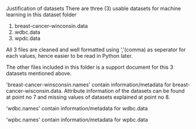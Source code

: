 Justification of datasets
There are three (3) usable datasets for machine learning in this dataset folder
1) breast-cancer-winconsin.data
2) wdbc.data
3) wpdc.data

All 3 files are cleaned and well formatted using ','(comma) as seperator for each values, hence easier to be read in Python later.

The other files included in this folder is a support document for this 3 datasets mentioned above.

'breast-cancer-winsconsin.names' contain information/metadata for breast-cancer-wisconsin.data. Attribute information of the datasets can be found at point no 7 and missing values of datasets explained at point no 8.

'wdbc.names' contain information/metadata for wdbc.data

'wpbc.names' contain information/metadata for wpbc.data



